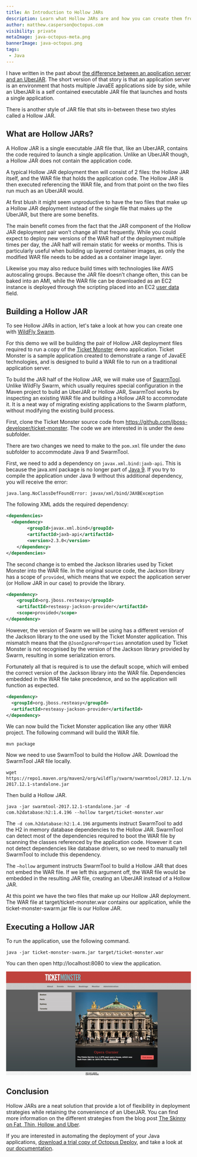 ```yaml
---
title: An Introduction to Hollow JARs
description: Learn what Hollow JARs are and how you can create them from you existing WAR files.
author: matthew.casperson@octopus.com
visibility: private
metaImage: java-octopus-meta.png
bannerImage: java-octopus.png
tags:
 - Java
---
```


I have written in the past about [the difference between an application server and an UberJAR](https://octopus.com/blog/application-server-vs-uberjar). The short version of that story is that an application server is an environment that hosts multiple JavaEE applications side by side, while an UberJAR is a self contained executable JAR file that launches and hosts a single application.

There is another style of JAR file that sits in-between these two styles called a Hollow JAR.

## What are Hollow JARs?

A Hollow JAR is a single executable JAR file that, like an UberJAR, contains the code required to launch a single application. Unlike an UberJAR though, a Hollow JAR does not contain the application code.

A typical Hollow JAR deployment then will consist of 2 files: the Hollow JAR itself, and the WAR file that holds the application code. The Hollow JAR is then executed referencing the WAR file, and from that point on the two files run much as an UberJAR would.

At first blush it might seem unproductive to have the two files that make up a Hollow JAR deployment instead of the single file that makes up the UberJAR, but there are some benefits.

The main benefit comes from the fact that the JAR component of the Hollow JAR deployment pair won’t change all that frequently. While you could expect to deploy new versions of the WAR half of the deployment multiple times per day, the JAR half will remain static for weeks or months. This is particularly useful when building up layered container images, as only the modified WAR file needs to be added as a container image layer.

Likewise you may also reduce build times with technologies like AWS autoscaling groups. Because the JAR file doesn’t change often, this can be baked into an AMI, while the WAR file can be downloaded as an EC2 instance is deployed through the scripting placed into an EC2 [user data](https://docs.aws.amazon.com/AWSEC2/latest/UserGuide/user-data.html) field.

## Building a Hollow JAR

To see Hollow JARs in action, let's take a look at how you can create one with [WildFly Swarm](http://wildfly-swarm.io/).

For this demo we will be building the pair of Hollow JAR deployment files required to run a copy of the [Ticket Monster](https://github.com/jboss-developer/ticket-monster) demo application. Ticket Monster is a sample application created to demonstrate a range of JavaEE technologies, and is designed to build a WAR file to run on a traditional application server.

To build the JAR half of the Hollow JAR, we will make use of [SwarmTool](https://wildfly-swarm.gitbooks.io/wildfly-swarm-users-guide/content/getting-started/tooling/swarmtool.html). Unlike WildFly Swarm, which usually requires special configuration in the Maven project to build an UberJAR or Hollow JAR, SwarmTool works by inspecting an existing WAR file and building a Hollow JAR to accommodate it. It is a neat way of migrating existing applications to the Swarm platform, without modifying the existing build process.

First, clone the Ticket Monster source code from https://github.com/jboss-developer/ticket-monster. The code we are interested in is under the `demo` subfolder.

There are two changes we need to make to the `pom.xml` file under the `demo` subfolder to accommodate Java 9 and SwarmTool.

First, we need to add a dependency on `javax.xml.bind:jaxb-api`. This is because the java.xml package is no longer part of [Java 9](https://stackoverflow.com/a/43574427/157605). If you try to compile the application under Java 9 without this additional dependency, you will receive the error:

```
java.lang.NoClassDefFoundError: javax/xml/bind/JAXBException
```

The following XML adds the required dependency:

```xml
<dependencies>
  <dependency>
        <groupId>javax.xml.bind</groupId>
        <artifactId>jaxb-api</artifactId>
        <version>2.3.0</version>
    </dependency>
</dependencies>
```

The second change is to embed the Jackson libraries used by Ticket Monster into the WAR file. In the original source code, the Jackson library has a scope of `provided`, which means that we expect the application server (or Hollow JAR in our case) to provide the library.

```xml
<dependency>
    <groupId>org.jboss.resteasy</groupId>
    <artifactId>resteasy-jackson-provider</artifactId>
    <scope>provided</scope>
</dependency>
```

However, the version of Swarm we will be using has a different version of the Jackson library to the one used by the Ticket Monster application. This mismatch means that the `@JsonIgnoreProperties` annotation used by Ticket Monster is not recognised by the version of the Jackson library provided by Swarm, resulting in some serialization errors.

Fortunately all that is required is to use the default scope, which will embed the correct version of the Jackson library into the WAR file. Dependencies embedded in the WAR file take precedence, and so the application will function as expected.

```xml
<dependency>
  <groupId>org.jboss.resteasy</groupId>
  <artifactId>resteasy-jackson-provider</artifactId>
</dependency>
```

We can now build the Ticket Monster application like any other WAR project. The following command will build the WAR file.

```
mvn package
```

Now we need to use SwarmTool to build the Hollow JAR. Download the SwarmTool JAR file locally.

```
wget https://repo1.maven.org/maven2/org/wildfly/swarm/swarmtool/2017.12.1/swarmtool-2017.12.1-standalone.jar
```

Then build a Hollow JAR.

```
java -jar swarmtool-2017.12.1-standalone.jar -d com.h2database:h2:1.4.196 --hollow target/ticket-monster.war
```

The `-d com.h2database:h2:1.4.196` arguments instruct SwarmTool to add the H2 in memory database dependencies to the Hollow JAR. SwarmTool can detect most of the dependencies required to boot the WAR file by scanning the classes referenced by the application code. However it can not detect dependencies like database drivers, so we need to manually tell SwarmTool to include this dependency.

The `–hollow` argument instructs SwarmTool to build a Hollow JAR that does not embed the WAR file. If we left this argument off, the WAR file would be embedded in the resulting JAR file, creating an UberJAR instead of a Hollow JAR.

At this point we have the two files that make up our Hollow JAR deployment. The WAR file at target/ticket-monster.war contains our application, while the ticket-monster-swarm.jar file is our Hollow JAR.

## Executing a Hollow JAR

To run the application, use the following command.

```
java -jar ticket-monster-swarm.jar target/ticket-monster.war
```

You can then open http://localhost:8080 to view the application.

![Ticket Monster](ticket-monster.png "width=500")

## Conclusion

Hollow JARs are a neat solution that provide a lot of flexibility in deployment strategies while retaining the convenience of an UberJAR. You can find more information on the different strategies from the blog post [The Skinny on Fat, Thin, Hollow, and Uber](https://developers.redhat.com/blog/2017/08/24/the-skinny-on-fat-thin-hollow-and-uber/).

If you are interested in automating the deployment of your Java applications, [download a trial copy of Octopus Deploy](https://octopus.com/downloads), and take a look at [our documentation](https://octopus.com/docs/deploying-applications/deploy-java-applications).

